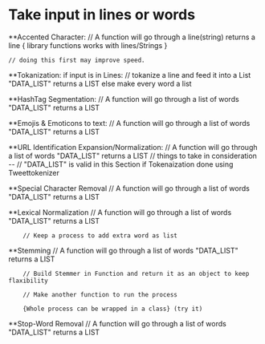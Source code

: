 # Take input in lines or words

**Accented Character:
    // A function will go through a line(string)
        returns a line
      { library functions works with lines/Strings } 
      
    // doing this first may improve speed.
    
**Tokanization:
	if input is in Lines:
		// tokanize a line and feed it into a List "DATA_LIST"
		    returns a LIST
	else make every word a list


**HashTag Segmentation:
    // A function will go through a list of words "DATA_LIST"
        returns a LIST
    
**Emojis & Emoticons to text:
    // A function will go through a list of words "DATA_LIST"
        returns a LIST

**URL Identification Expansion/Normalization:
    // A function will go through a list of words "DATA_LIST"
        returns a LIST
    // things to take in consideration -- 
            // "DATA_LIST" is valid in this Section if Tokenaization done using
                Tweettokenizer

**Special Character Removal
    // A function will go through a list of words "DATA_LIST"
        returns a LIST

**Lexical Normalization
    // A function will go through a list of words "DATA_LIST"
        returns a LIST
        
        // Keep a process to add extra word as list

**Stemming
    // A function will go through a list of words "DATA_LIST"
        returns a LIST 
        
        // Build Stemmer in Function and return it as an object to keep flaxibility
        
        // Make another function to run the process
        
        {Whole process can be wrapped in a class} (try it)
        
**Stop-Word Removal
    // A function will go through a list of words "DATA_LIST"
        returns a LIST
